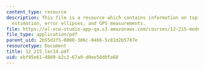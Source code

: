 ```yaml
---
content_type: resource
description: This file is a resource which contains information on topics like sequential
  estimation, error ellipses, and GPS measurements.
file: https://ol-ocw-studio-app-qa.s3.amazonaws.com/courses/12-215-modern-navigation-fall-2006/ebf95e614809b2c267a9d0ee56d0fa60_12_215_lec14.pdf
file_type: application/pdf
parent_uid: 2b55d2f5-0800-386c-0466-5c81d2b5787e
resourcetype: Document
title: 12_215_lec14.pdf
uid: ebf95e61-4809-b2c2-67a9-d0ee56d0fa60
---
```

